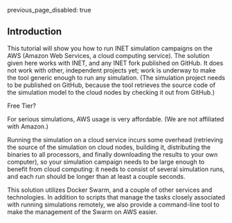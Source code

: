 previous_page_disabled: true

## Introduction


This tutorial will show you how to run INET simulation campaigns on the AWS (Amazon Web Services,
a cloud computing service). The solution given here works with INET, and any INET fork published on GitHub.
It does not work with other, independent projects yet; work is underway to make the tool generic
enough to run any simulation. (The simulation project needs to be published on GitHub, because the tool
retrieves the source code of the simulation model to the cloud nodes by checking it out from GitHub.)

Free Tier?

For serious simulations, AWS usage is very affordable. (We are not affiliated
with Amazon.)

Running the simulation on a cloud service incurs some overhead (retrieving the source of the
simulation on cloud nodes, building it, distributing the binaries to all processors, and finally downloading
the results to your own computer), so your simulation campaign needs to be large enough to
benefit from cloud computing: it needs to consist of several simulation runs, and each
run should be longer than at least a couple seconds.

This solution utilizes Docker Swarm, and a couple of other services and technologies.
In addition to scripts that manage the tasks closely associated with running simulations
remotely, we also provide a command-line tool to make the management of the Swarm on AWS
easier.

